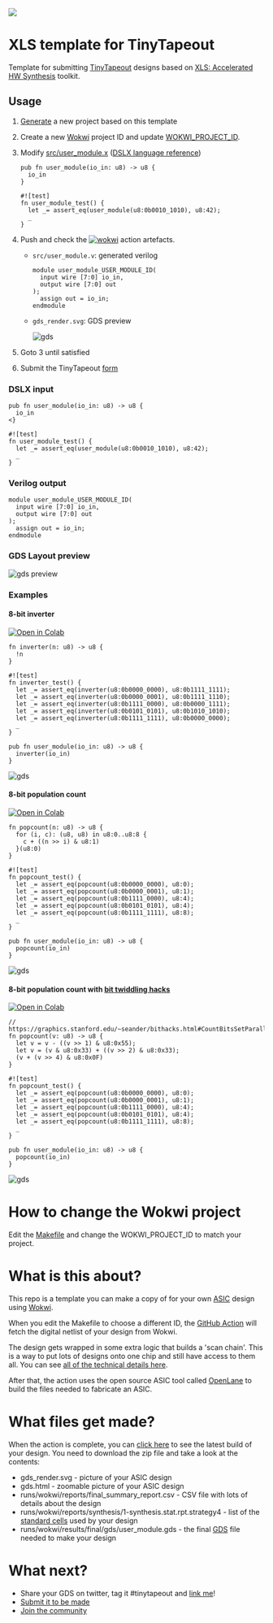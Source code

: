 ![](../../workflows/wokwi/badge.svg)

# XLS template for TinyTapeout

Template for submitting [TinyTapeout](https://tinytapeout.com) designs based on [XLS: Accelerated HW Synthesis](https://github.com/google/xls) toolkit.

## Usage

1. [Generate](https://github.com/proppy/tinytapeout-xls-test/generate) a new project based on this template

2. Create a new [Wokwi](https://wokwi.com/) project ID and update [WOKWI_PROJECT_ID](Makefile#L1).

3. Modify [src/user_module.x](src/user_module.x) ([DSLX language reference](https://google.github.io/xls/dslx_reference/))

	```
	pub fn user_module(io_in: u8) -> u8 {
	  io_in
	}

	#![test]
	fn user_module_test() {
	  let _= assert_eq(user_module(u8:0b0010_1010), u8:42);
	  _
	}
	```

4. Push and check the [![wokwi](https://github.com/proppy/tinytapeout-xls-test/actions/workflows/wokwi.yaml/badge.svg)](https://github.com/proppy/tinytapeout-xls-test/actions/workflows/wokwi.yaml) action artefacts.

    - `src/user_module.v`: generated verilog
	
		```
		module user_module_USER_MODULE_ID(
		  input wire [7:0] io_in,
		  output wire [7:0] out
		);
		  assign out = io_in;
		endmodule
		```
	
	- `gds_render.svg`: GDS preview
	
        ![gds](images/noop.svg)


5. Goto 3 until satisfied

6. Submit the TinyTapeout [form](https://docs.google.com/forms/d/e/1FAIpQLSc3ZF0AHKD3LoZRSmKX5byl-0AzrSK8ADeh0DtkZQX0bbr16w/viewform)

### DSLX input

```
pub fn user_module(io_in: u8) -> u8 {
  io_in
<}

#![test]
fn user_module_test() {
  let _= assert_eq(user_module(u8:0b0010_1010), u8:42);
  _
}
```

### Verilog output

```
module user_module_USER_MODULE_ID(
  input wire [7:0] io_in,
  output wire [7:0] out
);
  assign out = io_in;
endmodule
```

### GDS Layout preview

![gds preview](gds_render.svg)

### Examples

#### 8-bit inverter

[![Open in Colab](https://colab.research.google.com/assets/colab-badge.svg)](https://colab.research.google.com/github/proppy/tinytapeout-xls-test/blob/main/notebooks/inverter.ipynb)

```
fn inverter(n: u8) -> u8 {
  !n
}

#![test]
fn inverter_test() {
  let _= assert_eq(inverter(u8:0b0000_0000), u8:0b1111_1111);
  let _= assert_eq(inverter(u8:0b0000_0001), u8:0b1111_1110);
  let _= assert_eq(inverter(u8:0b1111_0000), u8:0b0000_1111);
  let _= assert_eq(inverter(u8:0b0101_0101), u8:0b1010_1010);
  let _= assert_eq(inverter(u8:0b1111_1111), u8:0b0000_0000);
  _
}

pub fn user_module(io_in: u8) -> u8 {
  inverter(io_in)
}
```

![gds](images/inverter.svg)

#### 8-bit population count

[![Open in Colab](https://colab.research.google.com/assets/colab-badge.svg)](https://colab.research.google.com/github/proppy/tinytapeout-xls-test/blob/main/notebooks/popcount.ipynb)

```
fn popcount(n: u8) -> u8 {
  for (i, c): (u8, u8) in u8:0..u8:8 {
    c + ((n >> i) & u8:1)
  }(u8:0)
}

#![test]
fn popcount_test() {
  let _= assert_eq(popcount(u8:0b0000_0000), u8:0);
  let _= assert_eq(popcount(u8:0b0000_0001), u8:1);
  let _= assert_eq(popcount(u8:0b1111_0000), u8:4);
  let _= assert_eq(popcount(u8:0b0101_0101), u8:4);
  let _= assert_eq(popcount(u8:0b1111_1111), u8:8);
  _
}

pub fn user_module(io_in: u8) -> u8 {
  popcount(io_in)
}
```

![gds](images/popcount.svg)

#### 8-bit population count with [bit twiddling hacks](https://graphics.stanford.edu/~seander/bithacks.html#CountBitsSetParallel)

[![Open in Colab](https://colab.research.google.com/assets/colab-badge.svg)](https://colab.research.google.com/github/proppy/tinytapeout-xls-test/blob/main/notebooks/popcount_bithacks.ipynb) 

```
// https://graphics.stanford.edu/~seander/bithacks.html#CountBitsSetParallel
fn popcount(v: u8) -> u8 {
  let v = v - ((v >> 1) & u8:0x55);
  let v = (v & u8:0x33) + ((v >> 2) & u8:0x33);
  (v + (v >> 4) & u8:0x0F)
}

#![test]
fn popcount_test() {
  let _= assert_eq(popcount(u8:0b0000_0000), u8:0);
  let _= assert_eq(popcount(u8:0b0000_0001), u8:1);
  let _= assert_eq(popcount(u8:0b1111_0000), u8:4);
  let _= assert_eq(popcount(u8:0b0101_0101), u8:4);
  let _= assert_eq(popcount(u8:0b1111_1111), u8:8);
  _
}

pub fn user_module(io_in: u8) -> u8 {
  popcount(io_in)
}
```

![gds](images/popcount_bithacks.svg)

# How to change the Wokwi project

Edit the [Makefile](Makefile) and change the WOKWI_PROJECT_ID to match your project.

# What is this about?

This repo is a template you can make a copy of for your own [ASIC](https://www.zerotoasiccourse.com/terminology/asic/) design using [Wokwi](https://wokwi.com/).

When you edit the Makefile to choose a different ID, the [GitHub Action](.github/workflows/wokwi.yaml) will fetch the digital netlist of your design from Wokwi.

The design gets wrapped in some extra logic that builds a 'scan chain'. This is a way to put lots of designs onto one chip and still have access to them all. You can see [all of the technical details here](https://github.com/mattvenn/scan_wrapper).

After that, the action uses the open source ASIC tool called [OpenLane](https://www.zerotoasiccourse.com/terminology/openlane/) to build the files needed to fabricate an ASIC.

# What files get made?

When the action is complete, you can [click here](https://github.com/mattvenn/wokwi-verilog-gds-test/actions) to see the latest build of your design. You need to download the zip file and take a look at the contents:

* gds_render.svg - picture of your ASIC design
* gds.html - zoomable picture of your ASIC design
* runs/wokwi/reports/final_summary_report.csv  - CSV file with lots of details about the design
* runs/wokwi/reports/synthesis/1-synthesis.stat.rpt.strategy4 - list of the [standard cells](https://www.zerotoasiccourse.com/terminology/standardcell/) used by your design
* runs/wokwi/results/final/gds/user_module.gds - the final [GDS](https://www.zerotoasiccourse.com/terminology/gds2/) file needed to make your design

# What next?

* Share your GDS on twitter, tag it #tinytapeout and [link me](https://twitter.com/matthewvenn)!
* [Submit it to be made](https://docs.google.com/forms/d/e/1FAIpQLSc3ZF0AHKD3LoZRSmKX5byl-0AzrSK8ADeh0DtkZQX0bbr16w/viewform?usp=sf_link)
* [Join the community](https://discord.gg/rPK2nSjxy8)
